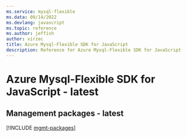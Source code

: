 ```yaml
---
ms.service: mysql-flexible
ms.data: 09/14/2022
ms.devlang: javascript
ms.topic: reference
ms.author: jeffish
author: xirzec
title: Azure Mysql-Flexible SDK for JavaScript
description: Reference for Azure Mysql-Flexible SDK for JavaScript
---
```

# Azure Mysql-Flexible SDK for JavaScript - latest

## Management packages - latest
[!INCLUDE [mgmt-packages](mysql-flexible-mgmt-index.md)]